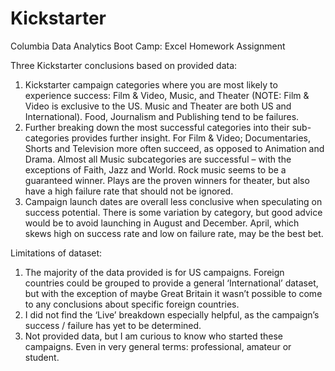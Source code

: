 # Kickstarter
Columbia Data Analytics Boot Camp: Excel Homework Assignment

Three Kickstarter conclusions based on provided data:
1.	Kickstarter campaign categories where you are most likely to experience success: Film & Video, Music, and Theater (NOTE: Film & Video is exclusive to the US. Music and Theater are both US and International).  Food, Journalism and Publishing tend to be failures.
2.	Further breaking down the most successful categories into their sub-categories provides further insight. For Film & Video; Documentaries, Shorts and Television more often succeed, as opposed to Animation and Drama. Almost all Music subcategories are successful – with the exceptions of Faith, Jazz and World. Rock music seems to be a guaranteed winner. Plays are the proven winners for theater, but also have a high failure rate that should not be ignored.
3.	Campaign launch dates are overall less conclusive when speculating on success potential. There is some variation by category, but good advice would be to avoid launching in August and December. April, which skews high on success rate and low on failure rate, may be the best bet.

Limitations of dataset:
1.	The majority of the data provided is for US campaigns. Foreign countries could be grouped to provide a general ‘International’ dataset, but with the exception of maybe Great Britain it wasn’t possible to come to any conclusions about specific foreign countries.
2.	I did not find the ‘Live’ breakdown especially helpful, as the campaign’s success / failure has yet to be determined.
3.	Not provided data, but I am curious to know who started these campaigns. Even in very general terms: professional, amateur or student. 

